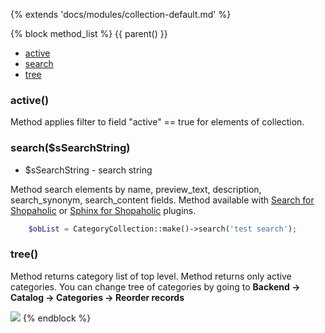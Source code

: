 {% extends 'docs/modules/collection-default.md' %}

{% block method_list %}
{{ parent() }}

* [active](#active)
* [search](#searchssearchstring)
* [tree](#tree)

### active()

Method applies filter to field "active" == true for elements of collection.

### search($sSearchString)
  * $sSearchString - search string

Method search elements by name, preview_text, description, search_synonym, search_content fields.
Method available with [Search for Shopaholic](plugins/home.md#search-for-shopaholic) or [Sphinx for Shopaholic](plugins/home.md#search-for-shopaholic) plugins.
```php
    $obList = CategoryCollection::make()->search('test search');
```

### tree()

Method returns category list of top level. Method returns only active categories. 
You can change tree of categories by going to **Backend -> Catalog -> Categories -> Reorder records**

![](./../../../assets/images/backend-category-5.png)
{% endblock %}
